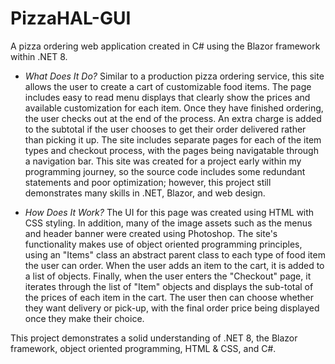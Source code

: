 # PizzaHAL-GUI
A pizza ordering web application created in C# using the Blazor framework within .NET 8.

- *What Does It Do?*
Similar to a production pizza ordering service, this site allows the user to create a cart of customizable food items. The page includes easy to read menu displays that clearly show the prices and available customization for each item. Once they have finished ordering, the user checks out at the end of the process. An extra charge is added to the subtotal if the user chooses to get their order delivered rather than picking it up. The site includes separate pages for each of the item types and checkout process, with the pages being navigatable through a navigation bar. This site was created for a project early within my programming journey, so the source code includes some redundant statements and poor optimization; however, this project still demonstrates many skills in .NET, Blazor, and web design.

- *How Does It Work?*
The UI for this page was created using HTML with CSS styling. In addition, many of the image assets such as the menus and header banner were created using Photoshop. The site's functionality makes use of object oriented programming principles, using an "Items" class an abstract parent class to each type of food item the user can order. When the user adds an item to the cart, it is added to a list of objects. Finally, when the user enters the "Checkout" page, it iterates through the list of "Item" objects and displays the sub-total of the prices of each item in the cart. The user then can choose whether they want delivery or pick-up, with the final order price being displayed once they make their choice.

This project demonstrates a solid understanding of .NET 8, the Blazor framework, object oriented programming, HTML & CSS, and C#.
